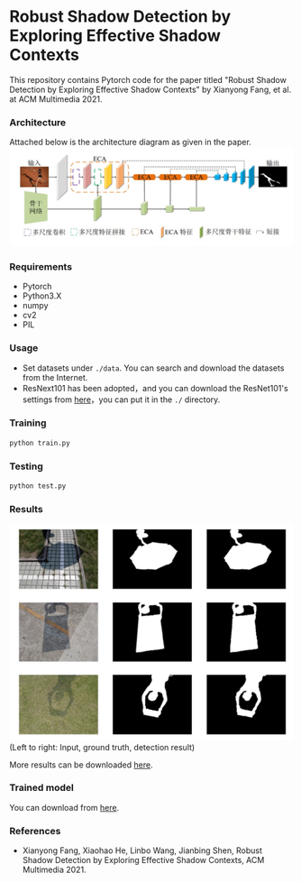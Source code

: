 # Robust Shadow Detection by Exploring Effective Shadow Contexts

This repository contains Pytorch code for the paper titled "Robust Shadow Detection by Exploring Effective Shadow Contexts" by  Xianyong Fang, et al. at ACM Multimedia 2021.

### Architecture

Attached below is the architecture diagram as given in the paper.
![network](img/network.jpg)

### Requirements

- Pytorch
- Python3.X
- numpy
- cv2
- PIL

### Usage

- Set datasets under `./data`. You can search and download the datasets from the Internet.
- ResNext101 has been adopted，and you can download the ResNet101's settings from [here](https://drive.google.com/drive/folders/1qBivnosrTb1PUnB2i89t27oKmSbmDaqP?usp=sharing)，you can put it in the `./` directory.

### Training

```python
python train.py
```

### Testing

```python
python test.py
```



### Results
![results](img/results.jpg)
(Left to right: Input, ground truth, detection result)

More results can be downloaded [here](https://drive.google.com/drive/folders/1OCs8usYDHB2oqNtsZqR5Q8qDXXNjaYWy?usp=sharing).

### Trained model

You can download from [here](https://drive.google.com/drive/folders/1uQmR-Gg16kEKvf-qFcH0syHOlBJKAQgY?usp=sharing).

### References

- Xianyong Fang, Xiaohao He, Linbo Wang, Jianbing Shen, Robust Shadow Detection by Exploring Effective Shadow Contexts, ACM Multimedia 2021. 
